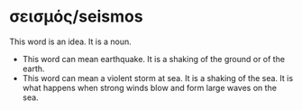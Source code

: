 # σεισμός/seismos
This word is an idea. It is a noun.
* This word can mean earthquake. It is a shaking of the ground or of the earth. 
* This word can mean a violent storm at sea. It is a shaking of the sea. It is what happens when strong winds blow and form large waves on the sea.
